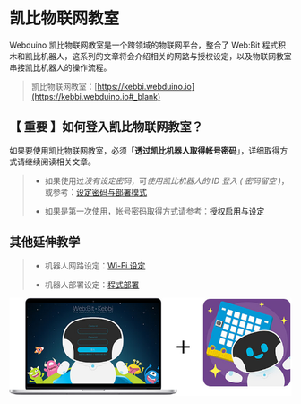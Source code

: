 # 凯比物联网教室

Webduino 凯比物联网教室是一个跨领域的物联网平台，整合了 Web:Bit 程式积木和凯比机器人，这系列的文章将会介绍相关的网路与授权设定，以及物联网教室串接凯比机器人的操作流程。

> 凯比物联网教室：[https://kebbi.webduino.io](https://kebbi.webduino.io#_blank)

## 【 重要 】如何登入凯比物联网教室？

如果要使用凯比物联网教室，必须「**透过凯比机器人取得帐号密码**」，详细取得方式请继续阅读相关文章。

> - 如果使用过*没有设定密码*，可*使用凯比机器人的 ID 登入 ( 密码留空 )*，或参考：[设定密码与部署模式](setting/authorize.html#auth05)
>
> - 如果是第一次使用，帐号密码取得方式请参考：[授权启用与设定](setting/authorize.html)

## 其他延伸教学

> - 机器人网路设定：[Wi-Fi 设定](setting/wifi.html)
>
> - 机器人部署设定：[程式部署](setting/deploy.html)

![凯比物联网教室](../../../media/zh-cn/kebbi/setting/setting-01.jpg)
